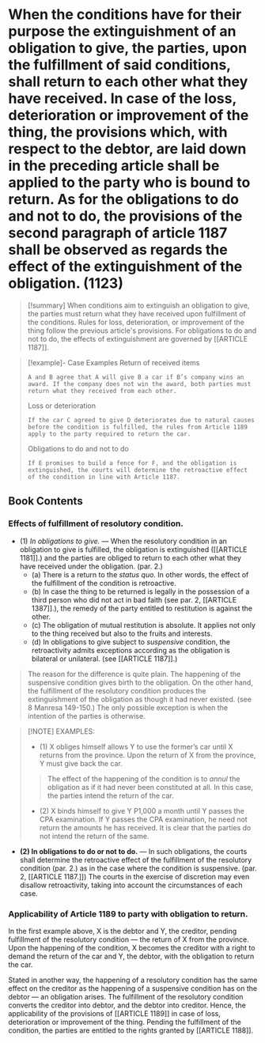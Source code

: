 # When the conditions have for their purpose the extinguishment of an obligation to give, the parties, upon the fulfillment of said conditions, shall return to each other what they have received. In case of the loss, deterioration or improvement of the thing, the provisions which, with respect to the debtor, are laid down in the preceding article shall be applied to the party who is bound to return. As for the obligations to do and not to do, the provisions of the second paragraph of article 1187 shall be observed as regards the effect of the extinguishment of the obligation. (1123)

> [!summary] When conditions aim to extinguish an obligation to give, the parties must return what they have received upon fulfillment of the conditions. Rules for loss, deterioration, or improvement of the thing follow the previous article's provisions. For obligations to do and not to do, the effects of extinguishment are governed by [[ARTICLE 1187]].

> [!example]- Case Examples
> Return of received items
> ```
> A and B agree that A will give B a car if B’s company wins an award. If the company does not win the award, both parties must return what they received from each other.
> ```
> Loss or deterioration
> ```
> If the car C agreed to give D deteriorates due to natural causes before the condition is fulfilled, the rules from Article 1189 apply to the party required to return the car.
> ```
> Obligations to do and not to do
> ```
> If E promises to build a fence for F, and the obligation is extinguished, the courts will determine the retroactive effect of the condition in line with Article 1187.
> ```

## Book Contents

### Effects of fulfillment of resolutory condition.
- (1) *In obligations to give.* — When the resolutory condition in an obligation to give is fulfilled, the obligation is extinguished ([[ARTICLE 1181]].) and the parties are obliged to return to each other what they have received under the obligation. (par. 2.)
    - (a) There is a return to the *status quo.* In other words, the effect of the fulfillment of the condition is retroactive.
    - (b) In case the thing to be returned is legally in the possession of a third person who did not act in bad faith (see par. 2, [[ARTICLE 1387]].), the remedy of the party entitled to restitution is against the other.
    - (c) The obligation of mutual restitution is absolute. It applies not only to the thing received but also to the fruits and interests.
    - (d) In obligations to give subject to *suspensive* condition, the retroactivity admits exceptions according as the obligation is bilateral or unilateral. (see [[ARTICLE 1187]].)

> The reason for the difference is quite plain. The happening of the suspensive condition gives birth to the obligation. On the other hand, the fulfillment of the resolutory condition produces the extinguishment of the obligation as though it had never existed. (see 8 Manresa 149-150.) The only possible exception is when the intention of the parties is otherwise. 

> [!NOTE] EXAMPLES:
> - (1) X obliges himself allows Y to use the former’s car until X returns from the province. Upon the return of X from the province, Y must give back the car. 
> 
> > The effect of the happening of the condition is to *annul* the obligation as if it had never been constituted at all. In this case, the parties intend the return of the car.
> - (2) X binds himself to give Y P1,000 a month until Y passes the CPA examination. If Y passes the CPA examination, he need not return the amounts he has received. It is clear that the parties do not intend the return of the same.

- **(2) In obligations to do or not to do.** — In such obligations, the courts shall determine the retroactive effect of the fulfillment of the resolutory condition (par. 2.) as in the case where the condition is suspensive. (par. 2, [[ARTICLE 1187.]]) The courts in the exercise of discretion may even disallow retroactivity, taking into account the circumstances of each case.

### Applicability of Article 1189 to party with obligation to return.
In the first example above, X is the debtor and Y, the creditor, pending fulfillment of the resolutory condition — the return of X from the province. Upon the happening of the condition, X becomes the creditor with a right to demand the return of the car and Y, the debtor, with the obligation to return the car.

Stated in another way, the happening of a resolutory condition has the same effect on the creditor as the happening of a suspensive condition has on the debtor — an obligation arises. The fulfillment of the resolutory condition converts the creditor into debtor, and the debtor into creditor. Hence, the applicability of the provisions of [[ARTICLE 1189]] in case of loss, deterioration or improvement of the thing. Pending the fulfillment of the condition, the parties are entitled to the rights granted by [[ARTICLE 1188]].
